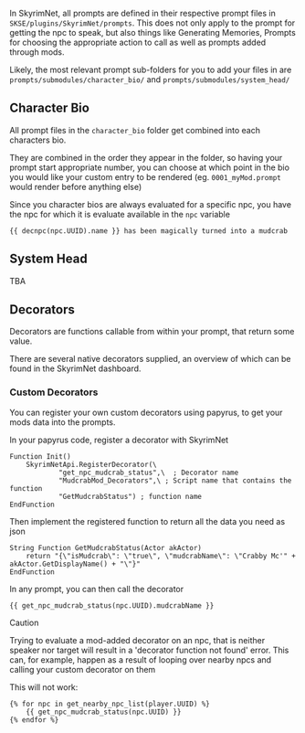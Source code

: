 In SkyrimNet, all prompts are defined in their respective prompt files in `SKSE/plugins/SkyrimNet/prompts`. This does not only apply to the prompt for getting the npc to speak, but also things like Generating Memories, Prompts for choosing the appropriate action to call as well as prompts added through mods.

Likely, the most relevant prompt sub-folders for you to add your files in are `prompts/submodules/character_bio/` and `prompts/submodules/system_head/`

## Character Bio

All prompt files in the `character_bio` folder get combined into each characters bio. 

They are combined in the order they appear in the folder, so having your prompt start appropriate number, you can choose at which point in the bio you would like your custom entry to be rendered (eg. `0001_myMod.prompt` would render before anything else)

Since you character bios are always evaluated for a specific npc, you have the npc for which it is evaluate available in the `npc` variable

```
{{ decnpc(npc.UUID).name }} has been magically turned into a mudcrab
```

## System Head

TBA

## Decorators

Decorators are functions callable from within your prompt, that return some value.

There are several native decorators supplied, an overview of which can be found in the SkyrimNet dashboard.

### Custom Decorators

You can register your own custom decorators using papyrus, to get your mods data into the prompts.

In your papyrus code, register a decorator with SkyrimNet
```
Function Init()
    SkyrimNetApi.RegisterDecorator(\
            "get_npc_mudcrab_status",\  ; Decorator name
            "MudcrabMod_Decorators",\ ; Script name that contains the function
            "GetMudcrabStatus") ; function name
EndFunction
```

Then implement the registered function to return all the data you need as json
```
String Function GetMudcrabStatus(Actor akActor)
    return "{\"isMudcrab\": \"true\", \"mudcrabName\": \"Crabby Mc'" + akActor.GetDisplayName() + "\"}"
EndFunction
```

In any prompt, you can then call the decorator
```
{{ get_npc_mudcrab_status(npc.UUID).mudcrabName }}
```


> [!CAUTION]
> Trying to evaluate a mod-added decorator on an npc, that is neither speaker nor target will result in a 'decorator function not found' error. 
> This can, for example, happen as a result of looping over nearby npcs and calling your custom decorator on them 
> 
> This will not work:
> ```
> {% for npc in get_nearby_npc_list(player.UUID) %}
>     {{ get_npc_mudcrab_status(npc.UUID) }}  
> {% endfor %}
> ```

